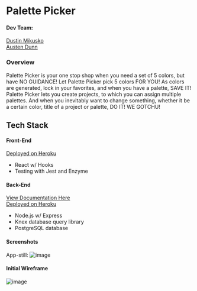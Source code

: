 # Palette Picker
#### Dev Team:
[Dustin Mikusko](https://github.com/Dustin-Mikusko)<br>
[Austen Dunn](https://github.com/Dunn-Austen)

### Overview
Palette Picker is your one stop shop when you need a set of 5 colors, but have NO GUIDANCE! Let Palette Picker pick 5 colors FOR YOU! As colors are generated, lock in your favorites, and when you have a palette, SAVE IT! Palette Picker lets you create projects, to which you can assign multiple palettes. And when you inevitably want to change something, whether it be a certain color, title of a project or palette, DO IT! WE GOTCHU! 

## Tech Stack
#### Front-End
[Deployed on Heroku](https://palette-picker-fe-1908.herokuapp.com/)
* React w/ Hooks
* Testing with Jest and Enzyme

#### Back-End
[View Documentation Here](https://github.com/Dustin-Mikusko/palette-picker-be)<br>
[Deployed on Heroku](https://palette-picker-1908.herokuapp.com)

* Node.js w/ Express
* Knex database query library
* PostgreSQL database

#### Screenshots
App-still:
![image](https://user-images.githubusercontent.com/42498559/74444733-88486a80-4e32-11ea-9b71-81a6ab8cdaef.png)

#### Initial Wireframe

![image](https://user-images.githubusercontent.com/42498559/74444577-520aeb00-4e32-11ea-91b7-121980ab6f1a.png)
